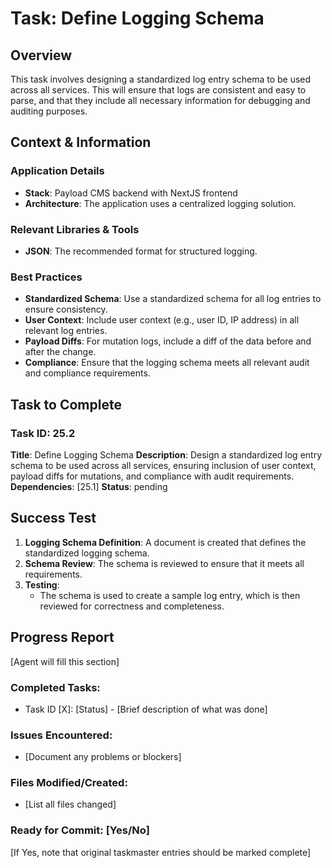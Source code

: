 # Task: Define Logging Schema

## Overview
This task involves designing a standardized log entry schema to be used across all services. This will ensure that logs are consistent and easy to parse, and that they include all necessary information for debugging and auditing purposes.

## Context & Information
### Application Details
- **Stack**: Payload CMS backend with NextJS frontend
- **Architecture**: The application uses a centralized logging solution.

### Relevant Libraries & Tools
- **JSON**: The recommended format for structured logging.

### Best Practices
- **Standardized Schema**: Use a standardized schema for all log entries to ensure consistency.
- **User Context**: Include user context (e.g., user ID, IP address) in all relevant log entries.
- **Payload Diffs**: For mutation logs, include a diff of the data before and after the change.
- **Compliance**: Ensure that the logging schema meets all relevant audit and compliance requirements.

## Task to Complete

### Task ID: 25.2
**Title**: Define Logging Schema
**Description**: Design a standardized log entry schema to be used across all services, ensuring inclusion of user context, payload diffs for mutations, and compliance with audit requirements.
**Dependencies**: [25.1]
**Status**: pending

## Success Test
1.  **Logging Schema Definition**: A document is created that defines the standardized logging schema.
2.  **Schema Review**: The schema is reviewed to ensure that it meets all requirements.
3.  **Testing**:
    - The schema is used to create a sample log entry, which is then reviewed for correctness and completeness.

## Progress Report
[Agent will fill this section]

### Completed Tasks:
- Task ID [X]: [Status] - [Brief description of what was done]

### Issues Encountered:
- [Document any problems or blockers]

### Files Modified/Created:
- [List all files changed]

### Ready for Commit: [Yes/No]
[If Yes, note that original taskmaster entries should be marked complete]
